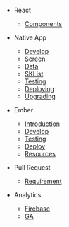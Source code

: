 * React

  * [Components](react-components.md)

* Native App

  * [Develop](native-develop.md)
  * [Screen](native-screen.md)
  * [Data](native-data.md)
  * [SKList](native-sklist.md)
  * [Testing](testing.md)
  * [Deploying](native-deploy.md)
  * [Upgrading](native-upgrading.md)

* Ember

  * [Introduction](ember-intro.md)
  * [Develop](ember-develop.md)
  * [Testing](ember-testing.md)
  * [Deploy](ember-deploy.md)
  * [Resources](ember-resources.md)

* Pull Request

  * [Requirement](pull-request.md)

* Analytics
  * [Firebase](firebase-analytics.md)
  * [GA](google-analytics.md)
